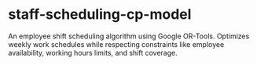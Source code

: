# staff-scheduling-cp-model
An employee shift scheduling algorithm using Google OR-Tools. Optimizes weekly work schedules while respecting constraints like employee availability, working hours limits, and shift coverage.
